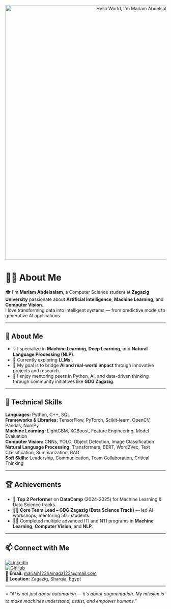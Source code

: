 <p align="center">
  <img src="https://github.com/Mariam123Hamada/Mariam123Hamada/blob/main/hello_mariam.png" alt="Hello World, I'm Mariam Abdelsalam!" width="800"/>
</p>

# 👩‍💻 About Me

🎓 I'm **Mariam Abdelsalam**, a Computer Science student at **Zagazig University** passionate about **Artificial Intelligence**, **Machine Learning**, and **Computer Vision**.  
I love transforming data into intelligent systems — from predictive models to generative AI applications.

---

## 🚀 About Me
- 💡 I specialize in **Machine Learning**, **Deep Learning**, and **Natural Language Processing (NLP)**.  
- 🔭 Currently exploring  **LLMs** .
- 🎯 My goal is to bridge **AI and real-world impact** through innovative projects and research.  
- 💬 I enjoy mentoring peers in Python, AI, and data-driven thinking through community initiatives like **GDG Zagazig**.  

---

## 🧠 Technical Skills

**Languages:** Python, C++, SQL  
**Frameworks & Libraries:** TensorFlow, PyTorch, Scikit-learn, OpenCV, Pandas, NumPy  
**Machine Learning:** LightGBM, XGBoost, Feature Engineering, Model Evaluation  
**Computer Vision:** CNNs, YOLO, Object Detection, Image Classification  
**Natural Language Processing:** Transformers, BERT, Word2Vec, Text Classification, Summarization, RAG  
**Soft Skills:** Leadership, Communication, Team Collaboration, Critical Thinking  

---

## 🏆 Achievements
- 🥇 **Top 2 Performer** on **DataCamp** (2024-2025) for Machine Learning & Data Science tracks.  
- 👩‍💻 **Core Team Lead – GDG Zagazig (Data Science Track)** — led AI workshops, mentoring 50+ students.  
- 🧑‍🔬 Completed multiple advanced ITI and NTI programs in **Machine Learning**, **Computer Vision**, and **NLP**.  

---

## 📫 Connect with Me

[![LinkedIn](https://img.shields.io/badge/LinkedIn-Mariam%20Abdelsalam-blue?logo=linkedin)](https://www.linkedin.com/in/mariam-abdelsalam-979843335/)  
[![GitHub](https://img.shields.io/badge/GitHub-Mariam123Hamada-black?logo=github)](https://github.com/Mariam123Hamada)  
📧 **Email:** [mariam123hamada123@gmail.com](mailto:mariam123hamada123@gmail.com)  
📍 **Location:** Zagazig, Sharqia, Egypt  

---

⭐️ *"AI is not just about automation — it's about augmentation. My mission is to make machines understand, assist, and empower humans."*
